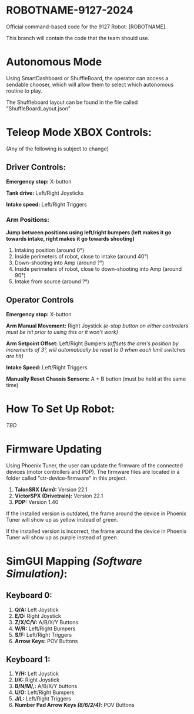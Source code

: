 # ROBOTNAME-9127-2024
Official command-based code for the 9127 Robot: [ROBOTNAME].

This branch will contain the code that the team should use.

# Autonomous Mode
Using SmartDashboard or ShuffleBoard, the operator can access a sendable chooser, which will allow them to select which autonomous routine to play.

The Shuffleboard layout can be found in the file called "ShuffleBoardLayout.json"

# **Teleop Mode XBOX Controls**:
(Any of the following is subject to change)

## **Driver Controls**:
**Emergency stop:** X-button

**Tank drive:** Left/Right Joysticks

**Intake speed:** Left/Right Triggers

### Arm Positions:
**Jump between positions using left/right bumpers (left makes it go towards intake, right makes it go towards shooting)**

1. Intaking position (around 0°)
2. Inside perimeters of robot, close to intake (around 40°)
3. Down-shooting into Amp (around ?°)
4. Inside perimeters of robot, close to down-shooting into Amp (around 90°)
5. Intake from source (around ?°)

## Operator Controls
**Emergency stop:** X-button

**Arm Manual Movement:** Right Joystick *(e-stop button on either controllers must be hit prior to using this or it won't work)*

**Arm Setpoint Offset:** Left/Right Bumpers *(offsets the arm's position by increments of 3°, will automatically be reset to 0 when each limit switches are hit)*

**Intake Speed:** Left/Right Triggers

**Manually Reset Chassis Sensors:** A + B button (must be held at the same time)

# **How To Set Up Robot**:
*TBD*

# Firmware Updating
Using Phoenix Tuner, the user can update the firmware of the connected devices (motor controllers and PDP). The firmware files are located in a folder called "ctr-device-firmware" in this project.
1. **TalonSRX (Arm):** Version 22.1
2. **VictorSPX (Drivetrain):** Version 22.1
3. **PDP:** Version 1.40



If the installed version is outdated, the frame around the device in Phoenix Tuner will show up as yellow instead of green.

If the installed version is incorrect, the frame around the device in Phoenix Tuner will show up as purple instead of green.

# **SimGUI Mapping** *(Software Simulation)*:
## **Keyboard 0**:
1. **Q/A:** Left Joystick
2. **E/D:** Right Joystick
3. **Z/X/C/V:** A/B/X/Y Buttons
4. **W/R:** Left/Right Bumpers
5. **S/F:** Left/Right Triggers
6. **Arrow Keys:** POV Buttons

## **Keyboard 1**:
1. **Y/H:** Left Joystick
2. **I/K:** Right Joystick
3. **B/N/M/,:** A/B/X/Y buttons
4. **U/O:** Left/Right Bumpers
5. **J/L:** Left/Right Triggers
6. **Number Pad Arrow Keys *(8/6/2/4)*:** POV Buttons